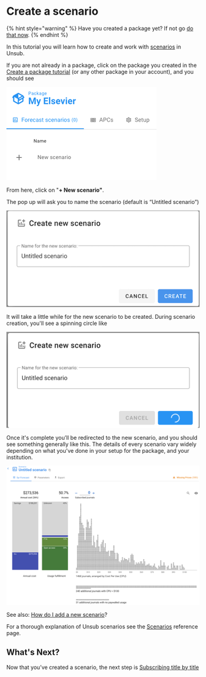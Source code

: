 # Create a scenario

{% hint style="warning" %}
Have you created a package yet? If not go [do that now](create-a-package.md).
{% endhint %}

In this tutorial you will learn how to create and work with [scenarios](../reference/scenarios/) in Unsub.



If you are not already in a package, click on the package you created in the [Create a package tutorial](create-a-package.md) (or any other package in your account), and you should see

![Unsub package view with no scenarios](../.gitbook/assets/packages-view-no-packages-yet.png)

From here, click on "**+ New scenario"**.

The pop up will ask you to name the scenario (default is “Untitled scenario”)

![](../.gitbook/assets/create-new-scenario.png)

It will take a little while for the new scenario to be created. During scenario creation, you'll see a spinning circle like

![](../.gitbook/assets/scenario-new-spinning-circle.png)

Once it's complete you’ll be redirected to the new scenario, and you should see something generally like this. The details of every scenario vary widely depending on what you've done in your setup for the package, and your institution.&#x20;

![Example scenario view](../.gitbook/assets/new-scenario.png)

See also: [How do I add a new scenario](../how-to-guides/add-a-new-scenario.md)?

For a thorough explanation of Unsub scenarios see the [Scenarios](../reference/scenarios/) reference page.

## **What's Next?**

Now that you’ve created a scenario, the next step is [Subscribing title by title](subscribing-title-by-title.md)

